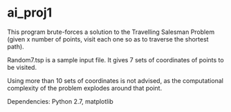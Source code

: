 ai_proj1
========

This program brute-forces a solution to the Travelling Salesman Problem (given x number of points, visit each one so as to traverse the shortest path).

Random7.tsp is a sample input file. It gives 7 sets of coordinates of points to be visited.

Using more than 10 sets of coordinates is not advised, as the computational complexity of the problem explodes around that point.

Dependencies:
Python 2.7, matplotlib
